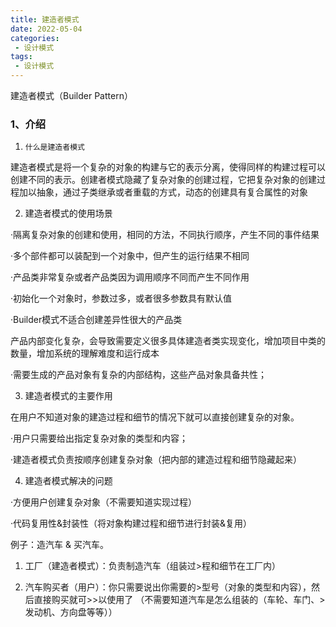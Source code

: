 ```yaml
---
title: 建造者模式
date: 2022-05-04
categories:
 - 设计模式
tags:
 - 设计模式
---
```


建造者模式（Builder Pattern）

### 1、介绍

1. `什么是建造者模式`

建造者模式是将一个复杂的对象的构建与它的表示分离，使得同样的构建过程可以创建不同的表示。创建者模式隐藏了复杂对象的创建过程，它把复杂对象的创建过程加以抽象，通过子类继承或者重载的方式，动态的创建具有复合属性的对象

2. 建造者模式的使用场景

·隔离复杂对象的创建和使用，相同的方法，不同执行顺序，产生不同的事件结果

·多个部件都可以装配到一个对象中，但产生的运行结果不相同

·产品类非常复杂或者产品类因为调用顺序不同而产生不同作用

·初始化一个对象时，参数过多，或者很多参数具有默认值

·Builder模式不适合创建差异性很大的产品类

产品内部变化复杂，会导致需要定义很多具体建造者类实现变化，增加项目中类的数量，增加系统的理解难度和运行成本

·需要生成的产品对象有复杂的内部结构，这些产品对象具备共性；

3. 建造者模式的主要作用

在用户不知道对象的建造过程和细节的情况下就可以直接创建复杂的对象。

·用户只需要给出指定复杂对象的类型和内容；

·建造者模式负责按顺序创建复杂对象（把内部的建造过程和细节隐藏起来）

4. 建造者模式解决的问题

·方便用户创建复杂对象（不需要知道实现过程）

·代码复用性&封装性（将对象构建过程和细节进行封装&复用）

例子：造汽车 & 买汽车。

1. 工厂（建造者模式）：负责制造汽车（组装过>程和细节在工厂内）

2. 汽车购买者（用户）：你只需要说出你需要的>型号（对象的类型和内容），然后直接购买就可>>以使用了
（不需要知道汽车是怎么组装的（车轮、车门、>发动机、方向盘等等））

